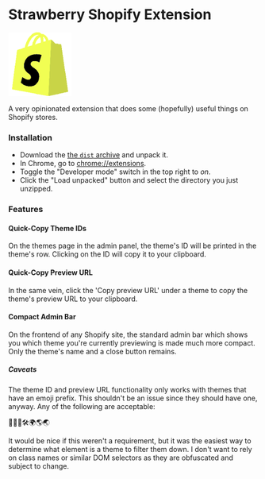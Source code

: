 Strawberry Shopify Extension
=============

![](logo.png)

A very opinionated extension that does some (hopefully) useful things on Shopify stores.

### Installation
* Download the [the `dist` archive](https://github.com/strawberry/shopify-chrome-extension/blob/master/dist.zip?raw=true) and unpack it.
* In Chrome, go to [chrome://extensions](chrome://extensions).
* Toggle the "Developer mode" switch in the top right to _on_.
* Click the "Load unpacked" button and select the directory you just unzipped.

### Features

#### Quick-Copy Theme IDs
On the themes page in the admin panel, the theme's ID will be printed in the theme's row. Clicking on the ID will copy it to your clipboard.

#### Quick-Copy Preview URL
In the same vein, click the 'Copy preview URL' under a theme to copy the theme's preview URL to your clipboard.

#### Compact Admin Bar
On the frontend of any Shopify site, the standard admin bar which shows you which theme you're currently previewing is made much more compact. Only the theme's name and a close button remains.

##### Caveats
The theme ID and preview URL functionality only works with themes that have an emoji prefix. This shouldn't be an issue since they should have one, anyway. Any of the following are acceptable:

💾✨🐞🛠🌍🌎🌏

It would be nice if this weren't a requirement, but it was the easiest way to determine what element is a theme to filter them down. I don't want to rely on class names or similar DOM selectors as they are obfuscated and subject to change.
